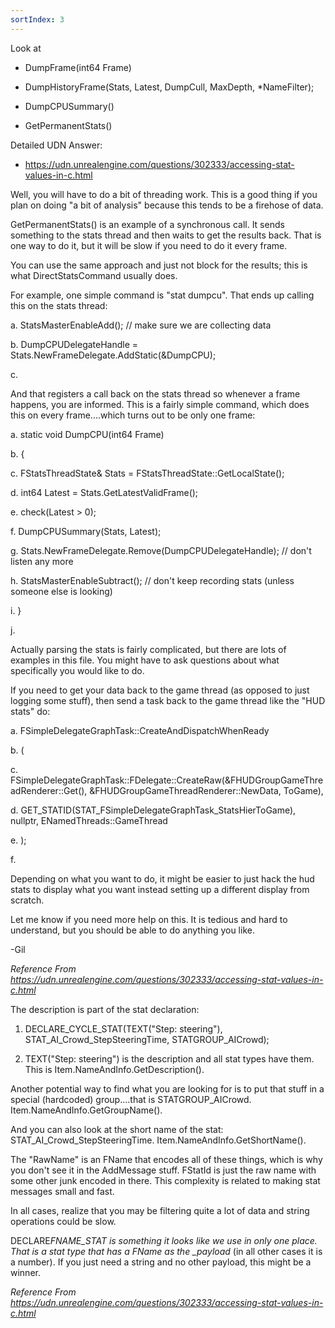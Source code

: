 ```yaml
---
sortIndex: 3
---
```


Look at

- DumpFrame(int64 Frame)

- DumpHistoryFrame(Stats, Latest, DumpCull, MaxDepth, \*NameFilter);

- DumpCPUSummary()

- GetPermanentStats()

Detailed UDN Answer:

- <https://udn.unrealengine.com/questions/302333/accessing-stat-values-in-c.html>

Well, you will have to do a bit of threading work. This is a good thing if you plan on doing "a bit of analysis" because this tends to be a firehose of data.

GetPermanentStats() is an example of a synchronous call. It sends something to the stats thread and then waits to get the results back. That is one way to do it, but it will be slow if you need to do it every frame.

You can use the same approach and just not block for the results; this is what DirectStatsCommand usually does.

For example, one simple command is "stat dumpcu". That ends up calling this on the stats thread:

a. StatsMasterEnableAdd(); // make sure we are collecting data

b. DumpCPUDelegateHandle = Stats.NewFrameDelegate.AddStatic(&DumpCPU);

c.

And that registers a call back on the stats thread so whenever a frame happens, you are informed. This is a fairly simple command, which does this on every frame....which turns out to be only one frame:

a. static void DumpCPU(int64 Frame)

b. {

c. FStatsThreadState& Stats = FStatsThreadState::GetLocalState();

d. int64 Latest = Stats.GetLatestValidFrame();

e. check(Latest > 0);

f. DumpCPUSummary(Stats, Latest);

g. Stats.NewFrameDelegate.Remove(DumpCPUDelegateHandle); // don't listen any more

h. StatsMasterEnableSubtract(); // don't keep recording stats (unless someone else is looking)

i. }

j.

Actually parsing the stats is fairly complicated, but there are lots of examples in this file. You might have to ask questions about what specifically you would like to do.

If you need to get your data back to the game thread (as opposed to just logging some stuff), then send a task back to the game thread like the "HUD stats" do:

a. FSimpleDelegateGraphTask::CreateAndDispatchWhenReady

b. (

c. FSimpleDelegateGraphTask::FDelegate::CreateRaw(&FHUDGroupGameThreadRenderer::Get(), &FHUDGroupGameThreadRenderer::NewData, ToGame),

d. GET_STATID(STAT_FSimpleDelegateGraphTask_StatsHierToGame), nullptr, ENamedThreads::GameThread

e. );

f.

Depending on what you want to do, it might be easier to just hack the hud stats to display what you want instead setting up a different display from scratch.

Let me know if you need more help on this. It is tedious and hard to understand, but you should be able to do anything you like.

\-Gil

*Reference From <https://udn.unrealengine.com/questions/302333/accessing-stat-values-in-c.html>*

The description is part of the stat declaration:

1. DECLARE_CYCLE_STAT(TEXT("Step: steering"), STAT_AI_Crowd_StepSteeringTime, STATGROUP_AICrowd);

1. TEXT("Step: steering") is the description and all stat types have them. This is Item.NameAndInfo.GetDescription().

Another potential way to find what you are looking for is to put that stuff in a special (hardcoded) group....that is STATGROUP_AICrowd. Item.NameAndInfo.GetGroupName().

And you can also look at the short name of the stat: STAT_AI_Crowd_StepSteeringTime. Item.NameAndInfo.GetShortName().

The "RawName" is an FName that encodes all of these things, which is why you don't see it in the AddMessage stuff. FStatId is just the raw name with some other junk encoded in there. This complexity is related to making stat messages small and fast.

In all cases, realize that you may be filtering quite a lot of data and string operations could be slow.

DECLARE*FNAME_STAT is something it looks like we use in only one place. That is a stat type that has a FName as the \_payload* (in all other cases it is a number). If you just need a string and no other payload, this might be a winner.

*Reference From <https://udn.unrealengine.com/questions/302333/accessing-stat-values-in-c.html>*
